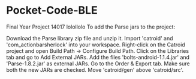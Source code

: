 # Pocket-Code-BLE
Final Year Project 14017
lolollolo
To add the Parse jars to the project:

Download the Parse library zip file and unzip it.
Import 'catroid' and 'com_actionbarsherlock' into your workspace.
Right-click on the Catroid project and open Build Path -> Configure Build Path.
Click on the Libraries tab and go to Add External JARs.
Add the files 'bolts-android-1.1.4.jar' and 'Parse-1.8.2.jar' as external JARs.
Go to the Order & Export tab.
Make sure both the new JARs are checked.
Move 'catroid/gen' above 'catroid/src'.

 
